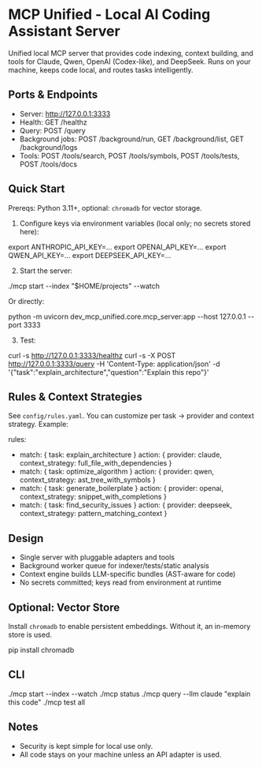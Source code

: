 # MCP Unified - Local AI Coding Assistant Server

Unified local MCP server that provides code indexing, context building, and tools for Claude, Qwen, OpenAI (Codex-like), and DeepSeek. Runs on your machine, keeps code local, and routes tasks intelligently.

## Ports & Endpoints

- Server: http://127.0.0.1:3333
- Health: GET /healthz
- Query: POST /query
- Background jobs: POST /background/run, GET /background/list, GET /background/logs
- Tools: POST /tools/search, POST /tools/symbols, POST /tools/tests, POST /tools/docs

## Quick Start

Prereqs: Python 3.11+, optional: `chromadb` for vector storage.

1) Configure keys via environment variables (local only; no secrets stored here):

export ANTHROPIC_API_KEY=...
export OPENAI_API_KEY=...
export QWEN_API_KEY=...
export DEEPSEEK_API_KEY=...

2) Start the server:

./mcp start --index "$HOME/projects" --watch

Or directly:

python -m uvicorn dev_mcp_unified.core.mcp_server:app --host 127.0.0.1 --port 3333

3) Test:

curl -s http://127.0.0.1:3333/healthz
curl -s -X POST http://127.0.0.1:3333/query -H 'Content-Type: application/json' -d '{"task":"explain_architecture","question":"Explain this repo"}'

## Rules & Context Strategies

See `config/rules.yaml`. You can customize per task → provider and context strategy. Example:

rules:
  - match: { task: explain_architecture }
    action: { provider: claude, context_strategy: full_file_with_dependencies }
  - match: { task: optimize_algorithm }
    action: { provider: qwen, context_strategy: ast_tree_with_symbols }
  - match: { task: generate_boilerplate }
    action: { provider: openai, context_strategy: snippet_with_completions }
  - match: { task: find_security_issues }
    action: { provider: deepseek, context_strategy: pattern_matching_context }

## Design

- Single server with pluggable adapters and tools
- Background worker queue for indexer/tests/static analysis
- Context engine builds LLM-specific bundles (AST-aware for code)
- No secrets committed; keys read from environment at runtime

## Optional: Vector Store

Install `chromadb` to enable persistent embeddings. Without it, an in-memory store is used.

pip install chromadb

## CLI

./mcp start --index <path> --watch
./mcp status
./mcp query --llm claude "explain this code"
./mcp test all

## Notes

- Security is kept simple for local use only.
- All code stays on your machine unless an API adapter is used.

